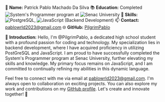 👤 **Name:** Patrick Pablo Machado Da Silva
📚 **Education:** Completed ![System's Programmer](https://img.shields.io/badge/-System's%20Programmer-47BFFF?style=flat-square) program at ![Senac University](https://img.shields.io/badge/-Senac%20University-00ADEF?style=flat-square)
🔧 **Skills:** ![PostgreSQL](https://img.shields.io/badge/-PostgreSQL-336791?style=flat-square&logo=postgresql&logoColor=white), ![JavaScript](https://img.shields.io/badge/-JavaScript-F7DF1E?style=flat-square&logo=javascript&logoColor=black) (Backend Development)
📫 **Contact:** pablowrld2023@gmail.com
🌐 **GitHub:** [PilgrimPablo](https://github.com/PilgrimPablo)

👋 **Introduction:**
Hello, I'm @PilgrimPablo, a dedicated high school student with a profound passion for coding and technology. My specialization lies in backend development, where I have acquired proficiency in utilizing PostGreSQL and JavaScript. I am proud to have successfully completed the System's Programmer program at Senac University, further elevating my skills and knowledge. My primary focus remains on JavaScript, and I am committed to continually refining my abilities in this dynamic language.

Feel free to connect with me via email at pablowrld2023@gmail.com. I'm always open to collaboration on exciting projects. You can also explore my work and contributions on my [GitHub profile](https://github.com/PilgrimPablo). Let's create and innovate together! 💞

